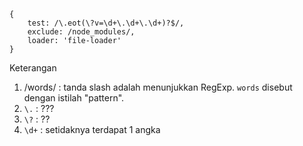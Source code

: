 ```
{
    test: /\.eot(\?v=\d+\.\d+\.\d+)?$/,
    exclude: /node_modules/,
    loader: 'file-loader'
}
```

Keterangan  
1. /words/ : tanda slash adalah menunjukkan RegExp. `words` disebut dengan istilah "pattern". 
2. `\.` : ??? 
3. `\?` : ??
4. `\d+` : setidaknya terdapat 1 angka
